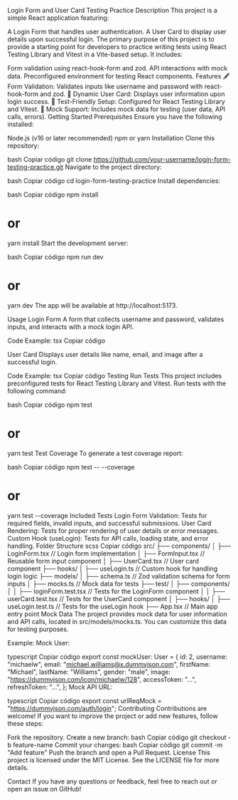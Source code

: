 Login Form and User Card Testing Practice
Description
This project is a simple React application featuring:

A Login Form that handles user authentication.
A User Card to display user details upon successful login.
The primary purpose of this project is to provide a starting point for developers to practice writing tests using React Testing Library and Vitest in a Vite-based setup. It includes:

Form validation using react-hook-form and zod.
API interactions with mock data.
Preconfigured environment for testing React components.
Features
🖋️ Form Validation: Validates inputs like username and password with react-hook-form and zod.
🧾 Dynamic User Card: Displays user information upon login success.
🔬 Test-Friendly Setup: Configured for React Testing Library and Vitest.
🚀 Mock Support: Includes mock data for testing (user data, API calls, errors).
Getting Started
Prerequisites
Ensure you have the following installed:

Node.js (v16 or later recommended)
npm or yarn
Installation
Clone this repository:

bash
Copiar código
git clone https://github.com/your-username/login-form-testing-practice.git
Navigate to the project directory:

bash
Copiar código
cd login-form-testing-practice
Install dependencies:

bash
Copiar código
npm install
# or
yarn install
Start the development server:

bash
Copiar código
npm run dev
# or
yarn dev
The app will be available at http://localhost:5173.

Usage
Login Form
A form that collects username and password, validates inputs, and interacts with a mock login API.

Code Example:
tsx
Copiar código
<FormInput
  name="username"
  control={control}
  label="Username"
  type="text"
  error={errors.username}
/>

<FormInput
  name="password"
  control={control}
  label="Password"
  type="password"
  error={errors.password}
/>
User Card
Displays user details like name, email, and image after a successful login.

Code Example:
tsx
Copiar código
<UserCard userData={userData} error={error} />
Testing
Run Tests
This project includes preconfigured tests for React Testing Library and Vitest. Run tests with the following command:

bash
Copiar código
npm test
# or
yarn test
Test Coverage
To generate a test coverage report:

bash
Copiar código
npm test -- --coverage
# or
yarn test --coverage
Included Tests
Login Form Validation: Tests for required fields, invalid inputs, and successful submissions.
User Card Rendering: Tests for proper rendering of user details or error messages.
Custom Hook (useLogin): Tests for API calls, loading state, and error handling.
Folder Structure
scss
Copiar código
src/
├── components/
│   ├── LoginForm.tsx       // Login form implementation
│   ├── FormInput.tsx       // Reusable form input component
│   ├── UserCard.tsx        // User card component
├── hooks/
│   ├── useLogin.ts         // Custom hook for handling login logic
├── models/
│   ├── schema.ts           // Zod validation schema for form inputs
│   ├── mocks.ts            // Mock data for tests
├── test/
│   ├── components/
│   │   ├── loginForm.test.tsx   // Tests for the LoginForm component
│   │   ├── userCard.test.tsx    // Tests for the UserCard component
│   ├── hooks/
│       ├── useLogin.test.ts     // Tests for the useLogin hook
├── App.tsx                  // Main app entry point
Mock Data
The project provides mock data for user information and API calls, located in src/models/mocks.ts. You can customize this data for testing purposes.

Example:
Mock User:

typescript
Copiar código
export const mockUser: User = {
  id: 2,
  username: "michaelw",
  email: "michael.williams@x.dummyjson.com",
  firstName: "Michael",
  lastName: "Williams",
  gender: "male",
  image: "https://dummyjson.com/icon/michaelw/128",
  accessToken: "...",
  refreshToken: "...",
};
Mock API URL:

typescript
Copiar código
export const urlReqMock = "https://dummyjson.com/auth/login";
Contributing
Contributions are welcome! If you want to improve the project or add new features, follow these steps:

Fork the repository.
Create a new branch:
bash
Copiar código
git checkout -b feature-name
Commit your changes:
bash
Copiar código
git commit -m "Add feature"
Push the branch and open a Pull Request.
License
This project is licensed under the MIT License. See the LICENSE file for more details.

Contact
If you have any questions or feedback, feel free to reach out or open an issue on GitHub!
